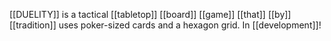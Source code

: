 [[DUELITY]] is a tactical [[tabletop]] [[board]] [[game]] [[that]] [[by]] [[tradition]] uses poker-sized cards and a hexagon grid. In [[development]]!